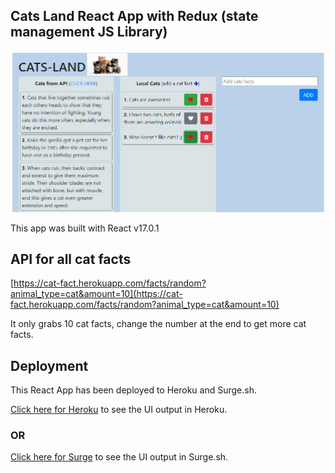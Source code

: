 ## Cats Land React App with Redux (state management JS Library)

![Output](readme.png)

This app was built with React v17.0.1

## API for all cat facts

[https://cat-fact.herokuapp.com/facts/random?animal_type=cat&amount=10](https://cat-fact.herokuapp.com/facts/random?animal_type=cat&amount=10)

It only grabs 10 cat facts, change the number at the end to get more cat facts.

## Deployment

This React App has been deployed to Heroku and Surge.sh.

[Click here for Heroku](https://cats-land-react-redux-app.herokuapp.com/) to see the UI output in Heroku.

### OR

[Click here for Surge](http://thin-jar.surge.sh/) to see the UI output in Surge.sh.
